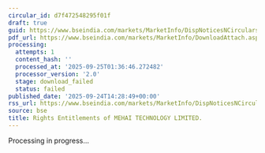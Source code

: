 ```yaml
---
circular_id: d7f472548295f01f
draft: true
guid: https://www.bseindia.com/markets/MarketInfo/DispNoticesNCirculars.aspx?Noticeid={84B494BE-5B48-40B8-A51D-2894FCE55ACE}&noticeno=20250924-57&dt=09/24/2025&icount=57&totcount=75&flag=0
pdf_url: https://www.bseindia.com/markets/MarketInfo/DownloadAttach.aspx?id=20250924-57&attachedId=
processing:
  attempts: 1
  content_hash: ''
  processed_at: '2025-09-25T01:36:46.272482'
  processor_version: '2.0'
  stage: download_failed
  status: failed
published_date: '2025-09-24T14:28:49+00:00'
rss_url: https://www.bseindia.com/markets/MarketInfo/DispNoticesNCirculars.aspx?Noticeid={84B494BE-5B48-40B8-A51D-2894FCE55ACE}&noticeno=20250924-57&dt=09/24/2025&icount=57&totcount=75&flag=0
source: bse
title: Rights Entitlements of MEHAI TECHNOLOGY LIMITED.
---
```


Processing in progress...